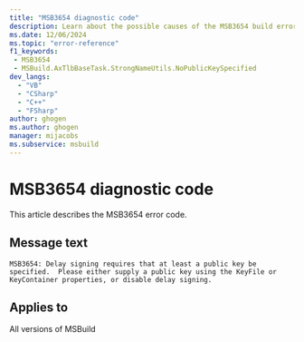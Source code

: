 ```yaml
---
title: "MSB3654 diagnostic code"
description: Learn about the possible causes of the MSB3654 build error, and get troubleshooting tips.
ms.date: 12/06/2024
ms.topic: "error-reference"
f1_keywords:
 - MSB3654
 - MSBuild.AxTlbBaseTask.StrongNameUtils.NoPublicKeySpecified
dev_langs:
  - "VB"
  - "CSharp"
  - "C++"
  - "FSharp"
author: ghogen
ms.author: ghogen
manager: mijacobs
ms.subservice: msbuild
---
```


# MSB3654 diagnostic code

<!-- :::ErrorDefinitionDescription::: -->
<!-- :::editable-content name="introDescription"::: -->
This article describes the MSB3654 error code.
<!-- :::editable-content-end::: -->

## Message text

`MSB3654: Delay signing requires that at least a public key be specified.  Please either supply a public key using the KeyFile or KeyContainer properties, or disable delay signing.`

<!-- :::editable-content name="postOutputDescription"::: -->
<!--
{StrBegin="MSB3654: "}
-->
<!-- :::editable-content-end::: -->
<!-- :::ErrorDefinitionDescription-end::: -->

## Applies to

All versions of MSBuild
